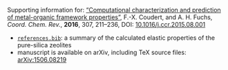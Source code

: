Supporting information for: [“Computational characterization and prediction of metal-organic framework properties”](http://dx.doi.org/10.1016/j.ccr.2015.08.001), F.-X. Coudert, and A. H. Fuchs, _Coord. Chem. Rev._, **2016**, 307, 211–236, DOI: [10.1016/j.ccr.2015.08.001](http://dx.doi.org/10.1016/j.ccr.2015.08.001)

- [`references.bib`](references.bib): a summary of the calculated elastic properties of the pure-silica zeolites
- manuscript is available on arXiv, including TeX source files: [arXiv:1506.08219](http://arxiv.org/abs/1506.08219)

